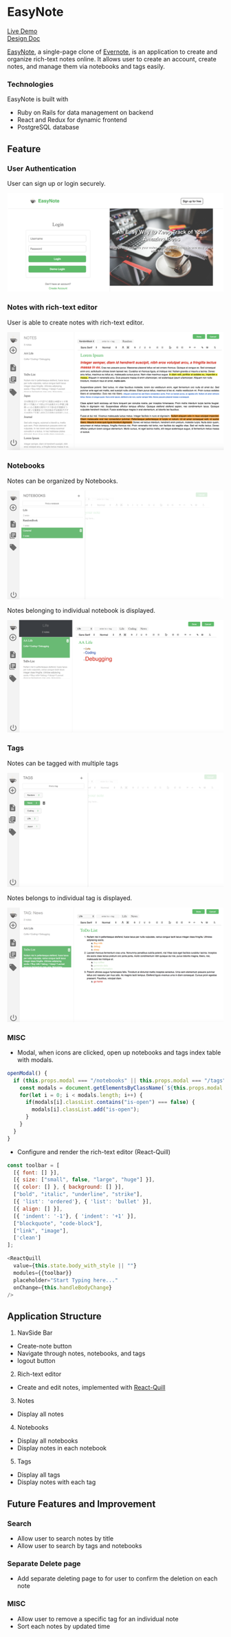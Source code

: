 # EasyNote
[Live Demo](https://easynote.herokuapp.com/#/)  
[Design Doc](https://github.com/juzen2003/EasyNote/wiki)

[EasyNote](https://easynote.herokuapp.com/#/), a single-page clone of [Evernote](https://evernote.com/), is an application to create and organize rich-text notes online. It allows user to create an account, create notes, and manage them via notebooks and tags easily.

### Technologies

EasyNote is built with
* Ruby on Rails for data management on backend
* React and Redux for dynamic frontend
* PostgreSQL database

## Feature
### User Authentication
User can sign up or login securely.

![User Auth](https://github.com/juzen2003/EasyNote/blob/master/easyNote_readme_image/home.png)

### Notes with rich-text editor
User is able to create notes with rich-text editor.

![Notes ](https://github.com/juzen2003/EasyNote/blob/master/easyNote_readme_image/notes.png)

### Notebooks
Notes can be organized by Notebooks.

![Notebooks ](https://github.com/juzen2003/EasyNote/blob/master/easyNote_readme_image/notebooks.png)

Notes belonging to individual notebook is displayed.

![Notebook Notes ](https://github.com/juzen2003/EasyNote/blob/master/easyNote_readme_image/notebooks_notes.png)

### Tags
Notes can be tagged with multiple tags

![Tags ](https://github.com/juzen2003/EasyNote/blob/master/easyNote_readme_image/tags.png)

Notes belongs to individual tag is displayed.

![Tag Notes ](https://github.com/juzen2003/EasyNote/blob/master/easyNote_readme_image/tags_notes.png)

### MISC
+ Modal, when icons are clicked, open up notebooks and tags index table with modals.
```js
openModal() {
  if (this.props.modal === "/notebooks" || this.props.modal === "/tags") {
    const modals = document.getElementsByClassName(`${this.props.modal.slice(1)}-modal-area`);
    for(let i = 0; i < modals.length; i++) {
      if(modals[i].classList.contains("is-open") === false) {
        modals[i].classList.add("is-open");
      }
    }
  }
}
```
+ Configure and render the rich-text editor (React-Quill)
```js
const toolbar = [
  [{ font: [] }],
  [{ size: ["small", false, "large", "huge"] }],
  [{ color: [] }, { background: [] }],
  ["bold", "italic", "underline", "strike"],
  [{ 'list': 'ordered'}, { 'list': 'bullet' }],
  [{ align: [] }],
  [{ 'indent': '-1'}, { 'indent': '+1' }],
  ["blockquote", "code-block"],
  ["link", "image"],
  ['clean']
];
```
```js
<ReactQuill
  value={this.state.body_with_style || ""}
  modules={{toolbar}}
  placeholder="Start Typing here..."
  onChange={this.handleBodyChange}
/>
```

## Application Structure
1. NavSide Bar
 + Create-note button
 + Navigate through notes, notebooks, and tags
 + logout button
2. Rich-text editor
 + Create and edit notes, implemented with [React-Quill](https://github.com/zenoamaro/react-quill)
3. Notes
 + Display all notes
4. Notebooks
 + Display all notebooks
 + Display notes in each notebook
5. Tags
 + Display all tags
 + Display notes with each tag

## Future Features and Improvement
### Search
* Allow user to search notes by title
* Allow user to search by tags and notebooks
### Separate Delete page
* Add separate deleting page to for user to confirm the deletion on each note
### MISC
* Allow user to remove a specific tag for an individual note
* Sort each notes by updated time

